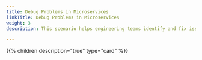 ```yaml
---
title: Debug Problems in Microservices
linkTitle: Debug Problems in Microservices
weight: 3
description: This scenario helps engineering teams identify and fix issues caused by planned and unplanned changes to their microservices-based applications.

---
```


{{% children description="true" type="card" %}}
